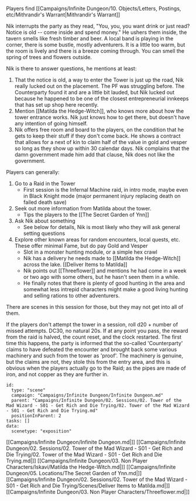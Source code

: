 
Players find [[Campaigns/Infinite Dungeon/10. Objects/Letters, Postings, etc/Mithrandir's Warrant|Mithrandir's Warrant]]

Nik interrupts the party as they read, "You, you, you want drink or just read? Notice is old -- come inside and spend money." He ushers them inside, the tavern smells like fresh timber and beer. A local band is playing in the corner, there is some bustle, mostly adventurers. It is a little too warm, but the room is lively and there is a breeze coming through. You can smell the spring of trees and flowers outside.

Nik is there to answer questions, he mentions at least:

1. That the notice is old, a way to enter the Tower is just up the road, Nik really lucked out on the placement. The PF was struggling before. The Counterparty found it and are a little bit lauded, but Nik lucked out because he happened to be one of the closest entrepreneurial innkeeps that has set up shop here recently.
2. Mention [[Matilda the Hedge-Witch]], who knows more about how the tower entrance works. Nik just knows how to get there, but doesn't have any intention of going himself.
3. Nik offers free room and board to the players, on the condition that he gets to keep their stuff if they don't come back. He shows a contract that allows for a next of kin to claim half of the value in gold and vesper so long as they show up within 30 calendar days. Nik complains that the damn government made him add that clause, Nik does not like the government.

Players can generally:

1. Go to a Raid in the Tower
    - First session is the Infernal Machine raid, in intro mode, maybe even in Black Knight mode (major permanent injury replacing death on failed death save)
2. Seek out more information from Matilda about the tower.
    - Tips the players to the [[The Secret Garden of Ynn]]
3. Ask Nik about something
    - See below for details, Nik is most likely who they will ask general setting questions
4. Explore other known areas for random encounters, local quests, etc. These offer minimal Fame, but do pay Gold and Vesper
    - Slot in a monster hunting module, or a simple hex crawl
    - Nik has a delivery he needs made to [[Matilda the Hedge-Witch]] across the lake. [[Deliver Items to Matilda]]
    - Nik points out [[Threeflower]] and mentions he had come in a week or two ago with some others, but he hasn't seen them in a while.
    - He finally notes that there is plenty of good hunting in the area and somewhat less intrepid characters might make a good living hunting and selling rations to other adventurers.

There are scenes in this session for those, but they may not get into all of them.

If the players don't attempt the tower in a session, roll d20 + number of missed attempts. DC30, no natural 20s. If at any point you pass, the reward from the raid is halved, the count reset, and the clock restarted. The first time this happens, the party is informed that the so-called 'Counterparty' claims to have defeated the encounter and brought back some various machinery and such from the tower as 'proof'. The machinery is genuine, but the claims are not, they stole this from the entry area, and this is obvious when the players actually go to the Raid; as the pipes are made of iron, and not copper as they are further in.

```RpgManager4
id: 
  type: "scene"
  campaign: "Campaigns/Infinite Dungeon/Infinite Dungeon.md"
  parent: "Campaigns/Infinite Dungeon/02. Sessions/02. Tower of the Mad Wizard - S01 - Get Rich and Die Trying/02. Tower of the Mad Wizard - S01 - Get Rich and Die Trying.md"
  positionInParent: 2
tasks: []
data: 
  scenetype: "exposition"
```

[[Campaigns/Infinite Dungeon/Infinite Dungeon.md|]]
[[Campaigns/Infinite Dungeon/02. Sessions/02. Tower of the Mad Wizard - S01 - Get Rich and Die Trying/02. Tower of the Mad Wizard - S01 - Get Rich and Die Trying.md|]]
[[Campaigns/Infinite Dungeon/03. Non Player Characters/Iskavi/Matilda the Hedge-Witch.md|]]
[[Campaigns/Infinite Dungeon/05. Locations/The Secret Garden of Ynn.md|]]
[[Campaigns/Infinite Dungeon/02. Sessions/02. Tower of the Mad Wizard - S01 - Get Rich and Die Trying/Scenes/Deliver Items to Matilda.md|]]
[[Campaigns/Infinite Dungeon/03. Non Player Characters/Threeflower.md|]]